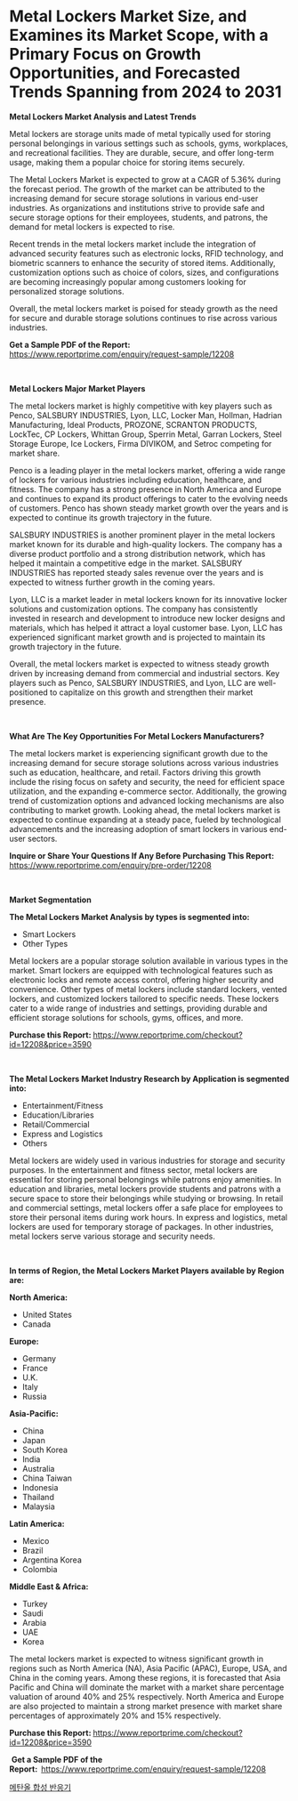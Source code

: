 <p><h1>Metal Lockers Market Size, and Examines its Market Scope, with a Primary Focus on Growth Opportunities, and Forecasted Trends Spanning from 2024 to 2031</h1></p><p><strong>Metal Lockers Market Analysis and Latest Trends</strong></p>
<p><p>Metal lockers are storage units made of metal typically used for storing personal belongings in various settings such as schools, gyms, workplaces, and recreational facilities. They are durable, secure, and offer long-term usage, making them a popular choice for storing items securely.</p><p>The Metal Lockers Market is expected to grow at a CAGR of 5.36% during the forecast period. The growth of the market can be attributed to the increasing demand for secure storage solutions in various end-user industries. As organizations and institutions strive to provide safe and secure storage options for their employees, students, and patrons, the demand for metal lockers is expected to rise.</p><p>Recent trends in the metal lockers market include the integration of advanced security features such as electronic locks, RFID technology, and biometric scanners to enhance the security of stored items. Additionally, customization options such as choice of colors, sizes, and configurations are becoming increasingly popular among customers looking for personalized storage solutions.</p><p>Overall, the metal lockers market is poised for steady growth as the need for secure and durable storage solutions continues to rise across various industries.</p></p>
<p><strong>Get a Sample PDF of the Report:&nbsp;</strong> <a href="https://www.reportprime.com/enquiry/request-sample/12208">https://www.reportprime.com/enquiry/request-sample/12208</a></p>
<p>&nbsp;</p>
<p><strong>Metal Lockers Major Market Players</strong></p>
<p><p>The metal lockers market is highly competitive with key players such as Penco, SALSBURY INDUSTRIES, Lyon, LLC, Locker Man, Hollman, Hadrian Manufacturing, Ideal Products, PROZONE, SCRANTON PRODUCTS, LockTec, CP Lockers, Whittan Group, Sperrin Metal, Garran Lockers, Steel Storage Europe, Ice Lockers, Firma DIVIKOM, and Setroc competing for market share.</p><p>Penco is a leading player in the metal lockers market, offering a wide range of lockers for various industries including education, healthcare, and fitness. The company has a strong presence in North America and Europe and continues to expand its product offerings to cater to the evolving needs of customers. Penco has shown steady market growth over the years and is expected to continue its growth trajectory in the future.</p><p>SALSBURY INDUSTRIES is another prominent player in the metal lockers market known for its durable and high-quality lockers. The company has a diverse product portfolio and a strong distribution network, which has helped it maintain a competitive edge in the market. SALSBURY INDUSTRIES has reported steady sales revenue over the years and is expected to witness further growth in the coming years.</p><p>Lyon, LLC is a market leader in metal lockers known for its innovative locker solutions and customization options. The company has consistently invested in research and development to introduce new locker designs and materials, which has helped it attract a loyal customer base. Lyon, LLC has experienced significant market growth and is projected to maintain its growth trajectory in the future.</p><p>Overall, the metal lockers market is expected to witness steady growth driven by increasing demand from commercial and industrial sectors. Key players such as Penco, SALSBURY INDUSTRIES, and Lyon, LLC are well-positioned to capitalize on this growth and strengthen their market presence.</p></p>
<p>&nbsp;</p>
<p><strong>What Are The Key Opportunities For Metal Lockers Manufacturers?</strong></p>
<p><p>The metal lockers market is experiencing significant growth due to the increasing demand for secure storage solutions across various industries such as education, healthcare, and retail. Factors driving this growth include the rising focus on safety and security, the need for efficient space utilization, and the expanding e-commerce sector. Additionally, the growing trend of customization options and advanced locking mechanisms are also contributing to market growth. Looking ahead, the metal lockers market is expected to continue expanding at a steady pace, fueled by technological advancements and the increasing adoption of smart lockers in various end-user sectors.</p></p>
<p><strong>Inquire or Share Your Questions If Any Before Purchasing This Report:</strong> <a href="https://www.reportprime.com/enquiry/pre-order/12208">https://www.reportprime.com/enquiry/pre-order/12208</a></p>
<p>&nbsp;</p>
<p><strong>Market Segmentation</strong></p>
<p><strong>The Metal Lockers Market Analysis by types is segmented into:</strong></p>
<p><ul><li>Smart Lockers</li><li>Other Types</li></ul></p>
<p><p>Metal lockers are a popular storage solution available in various types in the market. Smart lockers are equipped with technological features such as electronic locks and remote access control, offering higher security and convenience. Other types of metal lockers include standard lockers, vented lockers, and customized lockers tailored to specific needs. These lockers cater to a wide range of industries and settings, providing durable and efficient storage solutions for schools, gyms, offices, and more.</p></p>
<p><strong>Purchase this Report:&nbsp;</strong><a href="https://www.reportprime.com/checkout?id=12208&price=3590">https://www.reportprime.com/checkout?id=12208&price=3590</a></p>
<p>&nbsp;</p>
<p><strong>The Metal Lockers Market Industry Research by Application is segmented into:</strong></p>
<p><ul><li>Entertainment/Fitness</li><li>Education/Libraries</li><li>Retail/Commercial</li><li>Express and Logistics</li><li>Others</li></ul></p>
<p><p>Metal lockers are widely used in various industries for storage and security purposes. In the entertainment and fitness sector, metal lockers are essential for storing personal belongings while patrons enjoy amenities. In education and libraries, metal lockers provide students and patrons with a secure space to store their belongings while studying or browsing. In retail and commercial settings, metal lockers offer a safe place for employees to store their personal items during work hours. In express and logistics, metal lockers are used for temporary storage of packages. In other industries, metal lockers serve various storage and security needs.</p></p>
<p>&nbsp;</p>
<p><strong>In terms of Region, the Metal Lockers Market Players available by Region are:</strong></p>
<p>
    <p> <strong> North America: </strong>
        <ul>
            <li>United States</li>
            <li>Canada</li>
        </ul>
        </p> 
    <p> <strong> Europe: </strong>
        <ul>
            <li>Germany</li>
            <li>France</li>
            <li>U.K.</li>
            <li>Italy</li>
            <li>Russia</li>
        </ul>
        </p> 
    <p> <strong> Asia-Pacific: </strong>
        <ul>
            <li>China</li>
            <li>Japan</li>
            <li>South Korea</li>
            <li>India</li>
            <li>Australia</li>
            <li>China Taiwan</li>
            <li>Indonesia</li>
            <li>Thailand</li>
            <li>Malaysia</li>
        </ul>
        </p> 
    <p> <strong> Latin America: </strong>
        <ul>
            <li>Mexico</li>
            <li>Brazil</li>
            <li>Argentina Korea</li>
            <li>Colombia</li>
        </ul>
        </p> 
    <p> <strong> Middle East & Africa: </strong>
        <ul>
            <li>Turkey</li>
            <li>Saudi</li>
            <li>Arabia</li>
            <li>UAE</li>
            <li>Korea</li>
        </ul>
    </p>
    </p>
<p><p>The metal lockers market is expected to witness significant growth in regions such as North America (NA), Asia Pacific (APAC), Europe, USA, and China in the coming years. Among these regions, it is forecasted that Asia Pacific and China will dominate the market with a market share percentage valuation of around 40% and 25% respectively. North America and Europe are also projected to maintain a strong market presence with market share percentages of approximately 20% and 15% respectively.</p></p>
<p><strong>Purchase this Report: </strong><a href="https://www.reportprime.com/checkout?id=12208&price=3590">https://www.reportprime.com/checkout?id=12208&price=3590</a></p>
<p>&nbsp;<strong>Get a Sample PDF of the Report:&nbsp;&nbsp;</strong><a href="https://www.reportprime.com/enquiry/request-sample/12208">https://www.reportprime.com/enquiry/request-sample/12208</a></p>
<p><strong></strong></p>
<p><p><a href="https://medium.com/@derrickmafrks96745/%EB%A9%94%ED%83%84%EC%98%AC-%ED%95%A9%EC%84%B1-%EB%B0%98%EC%9D%91%EA%B8%B0-%EC%8B%9C%EC%9E%A5-%EC%84%B1%EA%B3%B5%EC%A0%81%EC%9D%B8-%EB%B9%84%EC%A6%88%EB%8B%88%EC%8A%A4-%EC%A0%84%EB%9E%B5%EC%9D%98-%EC%97%B4%EC%87%A0-2031%EB%85%84%EA%B9%8C%EC%A7%80-%EC%98%88%EC%B8%A1-9560c8de68e3">메탄올 합성 반응기</a></p></p>